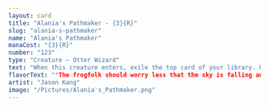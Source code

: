```yaml
---
layout: card
title: "Alania's Pathmaker - {3}{R}"
slug: "alania-s-pathmaker"
name: "Alania's Pathmaker"
manaCost: "{3}{R}"
number: "123"
type: "Creature — Otter Wizard"
text: "When this creature enters, exile the top card of your library. Until the end of your next turn, you may play that card."
flavorText: ""The frogfolk should worry less that the sky is falling and worry more about where it's landing.""
artist: "Jason Kang"
image: "/Pictures/Alania's_Pathmaker.png"
---
```


